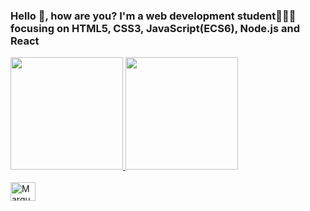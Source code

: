 ### Hello 👋, how are you? I'm a web development student👨🏽‍💻 focusing on HTML5, CSS3, JavaScript(ECS6), Node.js and React

<div>
  <a href="https://https://github.com/marques96">
  <img height="180em" src="https://github-readme-stats.vercel.app/api?username=marques96&show_icons=true&theme=radical">
  <img height="180em" src="https://github-readme-stats.vercel.app/api/top-langs/?username=marques96&layout=compact&langs_count=16&theme=radical">
</div>
<div style="display: inline_block"><br> 
  <img align="center" alt="Marques96-Python" height="30" width="40" src="https://cdn.jsdelivr.net/gh/devicons/devicon/icons/python/python-original.svg" />
</div>          
<!--
**marques96/marques96** is a ✨ _special_ ✨ repository because its `README.md` (this file) appears on your GitHub profile.

Here are some ideas to get you started:

- 🔭 I’m currently working on ...
- 🌱 I’m currently learning ...
- 👯 I’m looking to collaborate on ...
- 🤔 I’m looking for help with ...
- 💬 Ask me about ...
- 📫 How to reach me: ...
- 😄 Pronouns: ...
- ⚡ Fun fact: ...
-->
